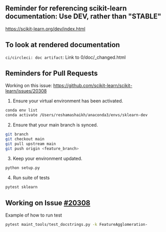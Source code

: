 ## Reminder for referencing scikit-learn documentation:  Use **DEV**, rather than "STABLE"

https://scikit-learn.org/dev/index.html

##  To look at rendered documentation

`ci/circleci: doc artifact`:  Link to 0/doc/_changed.html

## Reminders for Pull Requests

Working on this issue:  https://github.com/scikit-learn/scikit-learn/issues/20308

1.  Ensure your virtual environment has been activated.  
```bash
conda env list
conda activate /Users/reshamashaikh/anaconda3/envs/sklearn-dev
```

2.  Ensure that your main branch is synced.
```bash
git branch
git checkout main
git pull upstream main
git push origin <feature_branch>
```

3.  Keep your environment updated.
```bash
python setup.py
```

4.  Run suite of tests
```bash
pytest sklearn
```

## Working on Issue [#20308](https://github.com/scikit-learn/scikit-learn/issues/20308)

Example of how to run test
```bash
pytest maint_tools/test_docstrings.py -k FeatureAgglomeration-
```
